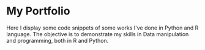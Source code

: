 # My Portfolio

Here I display some code snippets of some works I've done in Python and R language. The objective is to demonstrate my skills in Data manipulation and programming, both in R and Python. 